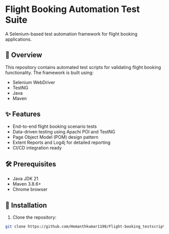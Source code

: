 # Flight Booking Automation Test Suite

A Selenium-based test automation framework for flight booking applications.

## 📌 Overview
This repository contains automated test scripts for validating flight booking functionality. The framework is built using:
- Selenium WebDriver
- TestNG
- Java
- Maven

## ✨ Features
- End-to-end flight booking scenario tests
- Data-driven testing using Apachi POI and TestNG
- Page Object Model (POM) design pattern
- Extent Reports and Log4j for detailed reporting
- CI/CD integration ready

## 🛠️ Prerequisites
- Java JDK 21
- Maven 3.8.6+
- Chrome browser
  
## 🚀 Installation
1. Clone the repository:
```bash
git clone https://github.com/Hemanthkumar1198/Flight-booking_testscript.git
